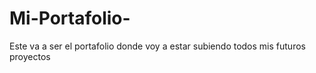 # Mi-Portafolio-
Este va a ser el portafolio donde voy a estar subiendo todos mis futuros proyectos
